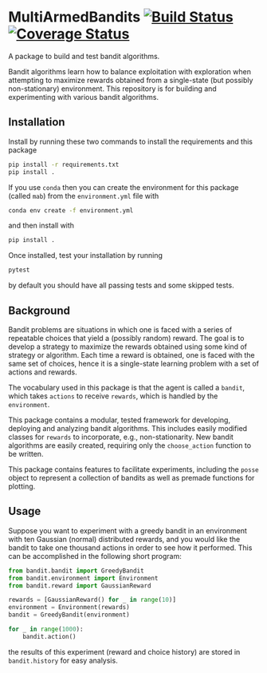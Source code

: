 # MultiArmedBandits [![Build Status](https://travis-ci.com/tmcclintock/MultiArmedBandits.svg?branch=master)](https://travis-ci.com/tmcclintock/MultiArmedBandits)[![Coverage Status](https://coveralls.io/repos/github/tmcclintock/MultiArmedBandits/badge.svg?branch=master&service=github)](<img srg="https://coveralls.io/github/tmcclintock/MultiArmedBandits?branch=master&service=github" />)

A package to build and test bandit algorithms.

Bandit algorithms learn how to balance exploitation with exploration when
attempting to maximize rewards obtained from a single-state (but possibly
non-stationary) environment. This repository is for building and experimenting
with various bandit algorithms.

## Installation

Install by running these two commands to install the requirements and this
package
```bash
pip install -r requirements.txt
pip install .
```
If you use `conda` then you can create the environment for this package
(called `mab`) from the `environment.yml` file with
```bash
conda env create -f environment.yml
```
and then install with
```bash
pip install .
```
Once installed, test your installation by running
```bash
pytest
```
by default you should have all passing tests and some skipped tests.

## Background

Bandit problems are situations in which one is faced with a series of
repeatable choices that yield a (possibly random) reward. The goal is
to develop a strategy to maximize the rewards obtained using some
kind of strategy or algorithm. Each time a reward is obtained, one
is faced with the same set of choices, hence it is a single-state
learning problem with a set of actions and rewards.

The vocabulary used in this package is that the agent is called a `bandit`,
which takes `actions` to receive `rewards`, which is handled by the
`environment`.

This package contains a modular, tested framework for developing, deploying
and analyzing bandit algorithms. This includes easily modified classes
for `rewards` to incorporate, e.g., non-stationarity. New bandit algorithms
are easily created, requiring only the `choose_action` function to be
written.

This package contains features to facilitate experiments, including
the `posse` object to represent a collection of bandits as well as premade
functions for plotting.

## Usage

Suppose you want to experiment with a greedy bandit in an environment
with ten Gaussian (normal) distributed rewards, and you would like the
bandit to take one thousand actions in order to see how it performed. This
can be accomplished in the following short program:
```python
from bandit.bandit import GreedyBandit
from bandit.environment import Environment
from bandit.reward import GaussianReward

rewards = [GaussianReward() for _ in range(10)]
environment = Environment(rewards)
bandit = GreedyBandit(environment)

for _ in range(1000):
    bandit.action()
```
the results of this experiment (reward and choice history) are stored in
`bandit.history` for easy analysis.